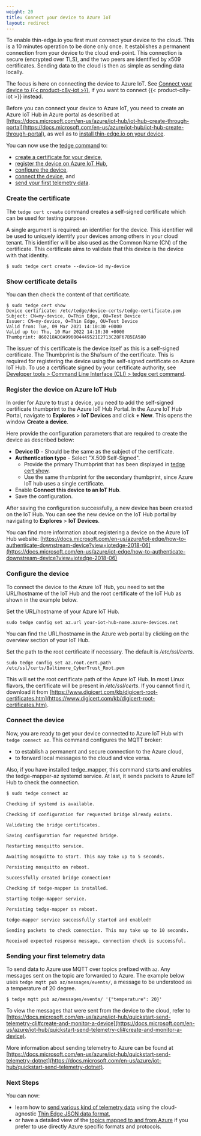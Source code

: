 ```yaml
---
weight: 20
title: Connect your device to Azure IoT
layout: redirect
---
```


To enable thin-edge.io you first must connect your device to the cloud. This is a 10 minutes operation to be done only once. It establishes a permanent connection from your device to the cloud end-point. This connection is secure (encrypted over TLS), and the two peers are identified by x509 certificates. Sending data to the cloud is then as simple as sending data locally.

The focus is here on connecting the device to Azure IoT.
See [Connect your device to {{< product-c8y-iot >}}](#connect-c8y), if you want to connect {{< product-c8y-iot >}} instead.

Before you can connect your device to Azure IoT, you need to create an Azure IoT Hub in Azure portal as described at [https://docs.microsoft.com/en-us/azure/iot-hub/iot-hub-create-through-portal](https://docs.microsoft.com/en-us/azure/iot-hub/iot-hub-create-through-portal), as well as to [install thin-edge.io on your device](/thin-edge/thin-edge-howto-guides/#installation).

You can now use the [tedge command](/thin-edge/thin-edge-developer-tools/#tedge-command) to:
* [create a certificate for your device](#create-the-certificate),
* [register the device on Azure IoT Hub](#register-the-device-on-azure-iot-hub),
* [configure the device](#configure-the-device),
* [connect the device](#connect-the-device), and
* [send your first telemetry data](#sending-your-first-telemetry-data).

### Create the certificate

The `tedge cert create` command creates a self-signed certificate which can be used for testing purpose.

A single argument is required: an identifier for the device.
This identifier will be used to uniquely identify your devices among others in your cloud tenant.
This identifier will be also used as the Common Name (CN) of the certificate.
This certificate aims to validate that this device is the device with that identity.

```
$ sudo tedge cert create --device-id my-device
```

### Show certificate details

You can then check the content of that certificate.

```
$ sudo tedge cert show
Device certificate: /etc/tedge/device-certs/tedge-certificate.pem
Subject: CN=my-device, O=Thin Edge, OU=Test Device
Issuer: CN=my-device, O=Thin Edge, OU=Test Device
Valid from: Tue, 09 Mar 2021 14:10:30 +0000
Valid up to: Thu, 10 Mar 2022 14:10:30 +0000
Thumbprint: 860218AD0A996004449521E2713C28F67B5EA580
```

The issuer of this certificate is the device itself as this is a self-signed certificate.
The Thumbprint is the Sha1sum of the certificate. This is required for registering the
device using the self-signed certificate on Azure IoT Hub.
To use a certificate signed by your certificate authority,
see [Developer tools > Command Line Interface (CLI) > tedge cert command](/thin-edge/thin-edge-developer-tools/#tedge-cert-command).

### Register the device on Azure IoT Hub

In order for Azure to trust a device, you need to add the self-signed certificate thumbprint to the Azure IoT Hub Portal.
In the Azure IoT Hub Portal, navigate to **Explores** > **IoT Devices** and click  **+ New**. This opens the window **Create a device**.

Here provide the configuration parameters that are required to create the device as described below:

   * **Device ID** - Should be the same as the subject of the certificate.
   * **Authentication type** - Select "X.509 Self-Signed".
      * Provide the primary Thumbprint that has been displayed in [tedge cert show](/thin-edge/thin-edge-developer-tools/#show).
      * Use the same thumbprint for the secondary thumbprint, since Azure IoT hub uses a single certificate.
   * Enable **Connect this device to an IoT Hub**.
   * Save the configuration.

After saving the configuration successfully, a new device has been created on the IoT Hub.
You can see the new device on the IoT Hub portal by navigating to **Explores** > **IoT Devices**.

You can find more information about registering a device on the Azure IoT Hub website: [https://docs.microsoft.com/en-us/azure/iot-edge/how-to-authenticate-downstream-device?view=iotedge-2018-06](https://docs.microsoft.com/en-us/azure/iot-edge/how-to-authenticate-downstream-device?view=iotedge-2018-06)

### Configure the device

To connect the device to the Azure IoT Hub, you need to set the URL/hostname of the IoT Hub and the root certificate of the IoT Hub as shown in the example below.

Set the URL/hostname of your Azure IoT Hub.   

```
sudo tedge config set az.url your-iot-hub-name.azure-devices.net
```

You can find the URL/hostname in the Azure web portal by clicking on the overview section of your IoT Hub.

Set the path to the root certificate if necessary. The default is */etc/ssl/certs*.

```
sudo tedge config set az.root.cert.path /etc/ssl/certs/Baltimore_CyberTrust_Root.pem
```

This will set the root certificate path of the Azure IoT Hub.
In most Linux flavors, the certificate will be present in */etc/ssl/certs*. If you cannot find it, download it from [https://www.digicert.com/kb/digicert-root-certificates.htm](https://www.digicert.com/kb/digicert-root-certificates.htm).

### Connect the device

Now, you are ready to get your device connected to Azure IoT Hub with `tedge connect az`.
This command configures the MQTT broker:
* to establish a permanent and secure connection to the Azure cloud,
* to forward local messages to the cloud and vice versa.

Also, if you have installed tedge_mapper, this command starts and enables the tedge-mapper-az systemd service. At last, it sends packets to Azure IoT Hub to check the connection.

```
$ sudo tedge connect az

Checking if systemd is available.

Checking if configuration for requested bridge already exists.

Validating the bridge certificates.

Saving configuration for requested bridge.

Restarting mosquitto service.

Awaiting mosquitto to start. This may take up to 5 seconds.

Persisting mosquitto on reboot.

Successfully created bridge connection!

Checking if tedge-mapper is installed.

Starting tedge-mapper service.

Persisting tedge-mapper on reboot.

tedge-mapper service successfully started and enabled!

Sending packets to check connection. This may take up to 10 seconds.

Received expected response message, connection check is successful.
```

### Sending your first telemetry data

To send data to Azure use MQTT over topics prefixed with `az`.
Any messages sent on the topic are forwarded to Azure.
The example below uses `tedge mqtt pub az/messages/events/`, a message to be understood as a temperature of 20 degree.

```
$ tedge mqtt pub az/messages/events/ '{"temperature": 20}'
```
To view the messages that were sent from the device to the cloud, refer to [https://docs.microsoft.com/en-us/azure/iot-hub/quickstart-send-telemetry-cli#create-and-monitor-a-device](https://docs.microsoft.com/en-us/azure/iot-hub/quickstart-send-telemetry-cli#create-and-monitor-a-device).

More information about sending telemetry to Azure can be found at [https://docs.microsoft.com/en-us/azure/iot-hub/quickstart-send-telemetry-dotnet](https://docs.microsoft.com/en-us/azure/iot-hub/quickstart-send-telemetry-dotnet).

### Next Steps

You can now:
* learn how to [send various kind of telemetry data](#send-thin-edge-data)
  using the cloud-agnostic [Thin Edge JSON data format](/thin-edge/thin-edge-architecture/#thin-edge-json),
* or have a detailed view of the [topics mapped to and from Azure](/thin-edge/thin-edge-developer-tools/#azure-mqtt-topics)
  if you prefer to use directly Azure specific formats and protocols.
